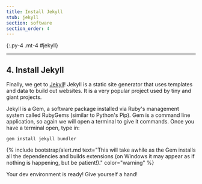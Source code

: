 ```yaml
---
title: Install Jekyll
stub: jekyll
section: software
section_order: 4
---
```


{:.py-4 .mt-4 #jekyll}
***

## 4. Install Jekyll

Finally, we get to [Jekyll](https://jekyllrb.com/)!
Jekyll is a static site generator that uses templates and data to build out websites. 
It is a very popular project used by tiny and giant projects. 

Jekyll is a Gem, a software package installed via Ruby's management system called RubyGems (similar to Python's Pip). 
Gem is a command line application, so again we will open a terminal to give it commands.
Once you have a terminal open, type in:

`gem install jekyll bundler`

{% include bootstrap/alert.md text="This will take awhile as the Gem installs all the dependencies and builds extensions (on Windows it may appear as if nothing is happening, but be patient!)." color="warning" %}

Your dev environment is ready! Give yourself a hand!